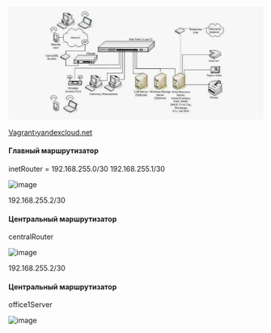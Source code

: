 <p align="center">
<img src="https://github.com/ikozhuhar/network_architecture/blob/main/img/arhc.png">
</p>


[Vagrant›yandexcloud.net](https://hashicorp-releases.yandexcloud.net/vagrant/2.4.2/)


#### Главный маршрутизатор
inetRouter = 192.168.255.0/30
192.168.255.1/30

![image](https://github.com/user-attachments/assets/4132ec22-05cf-4232-b844-75cfc4ff9f3b)


192.168.255.2/30
#### Центральный маршрутизатор
centralRouter

![image](https://github.com/user-attachments/assets/eae2da51-fc9a-4848-a644-e2eb6bf31537)


192.168.255.2/30
#### Центральный маршрутизатор
office1Server

![image](https://github.com/user-attachments/assets/65a9a388-e07c-473d-a70f-7c3eac3b6418)

